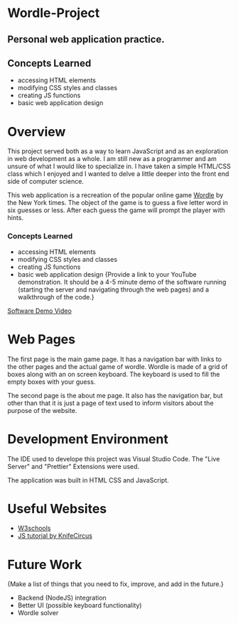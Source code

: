 # Wordle-Project

## Personal web application practice.

## Concepts Learned

- accessing HTML elements
- modifying CSS styles and classes
- creating JS functions
- basic web application design

# Overview

This project served both as a way to learn JavaScript and as an exploration in web development as a whole. I am still new as a programmer and am unsure of what I would like to specialize in. I have taken a simple HTML/CSS class which I enjoyed and I wanted to delve a little deeper into the front end side of computer science.

This web application is a recreation of the popular online game [Wordle](https://www.nytimes.com/games/wordle/index.html) by the New York times. The object of the game is to guess a five letter word in six guesses or less. After each guess the game will prompt the player with hints.

### Concepts Learned

- accessing HTML elements
- modifying CSS styles and classes
- creating JS functions
- basic web application design
  {Provide a link to your YouTube demonstration. It should be a 4-5 minute demo of the software running (starting the server and navigating through the web pages) and a walkthrough of the code.}

[Software Demo Video](http://youtube.link.goes.here)

# Web Pages

The first page is the main game page. It has a navigation bar with links to the other pages and the actual game of wordle. Wordle is made of a grid of boxes along with an on screen keyboard. The keyboard is used to fill the empty boxes with your guess.

The second page is the about me page. It also has the navigation bar, but other than that it is just a page of text used to inform visitors about the purpose of the website.

# Development Environment

The IDE used to develope this project was Visual Studio Code. The "Live Server" and "Prettier" Extensions were used.

The application was built in HTML CSS and JavaScript.

# Useful Websites

- [W3schools](https://www.w3schools.com/js/)
- [JS tutorial by KnifeCircus](https://www.youtube.com/watch?v=bG2BmmYr9NQ)

# Future Work

{Make a list of things that you need to fix, improve, and add in the future.}

- Backend (NodeJS) integration
- Better UI (possible keyboard functionality)
- Wordle solver

